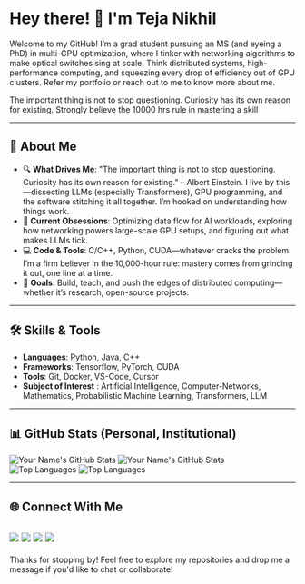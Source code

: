 # Hey there! 👋 I'm Teja Nikhil

Welcome to my GitHub! I’m a grad student pursuing an MS (and eyeing a PhD) in multi-GPU optimization, where I tinker with networking algorithms to make optical switches sing at scale. Think distributed systems, high-performance computing, and squeezing every drop of efficiency out of GPU clusters. Refer my portfolio or reach out to me to know more about me.



The important thing is not to stop questioning. Curiosity has its own reason for existing.
Strongly believe the 10000 hrs rule in mastering a skill

---

## 🚀 About Me
- 🔍 __What Drives Me__: "The important thing is not to stop questioning. Curiosity has its own reason for existing." – Albert Einstein. I live by this—dissecting LLMs (especially Transformers), GPU programming, and the software stitching it all together. I’m hooked on understanding how things work.
- 🌱 __Current Obsessions__: Optimizing data flow for AI workloads, exploring how networking powers large-scale GPU setups, and figuring out what makes LLMs tick.
- 💻 __Code & Tools__: C/C++, Python, CUDA—whatever cracks the problem. I’m a firm believer in the 10,000-hour rule: mastery comes from grinding it out, one line at a time.
- 📝 __Goals__: Build, teach, and push the edges of distributed computing—whether it’s research, open-source projects.

---

## 🛠️ Skills & Tools
- **Languages**: Python, Java, C++
- **Frameworks**: Tensorflow, PyTorch, CUDA
- **Tools**: Git, Docker, VS-Code, Cursor
- **Subject of Interest** : Artificial Intelligence, Computer-Networks, Mathematics, Probabilistic Machine Learning, Transformers, LLM 

---

## 📊 GitHub Stats (Personal, Institutional)
![Your Name's GitHub Stats](https://github-readme-stats.vercel.app/api?username=Tejanikhil-MSR&show_icons=true&theme=radical)
![Your Name's GitHub Stats](https://github-readme-stats.vercel.app/api?username=Tejanikhil&show_icons=true&theme=radical)  
![Top Languages](https://github-readme-stats.vercel.app/api/top-langs/?username=Tejanikhil-MSR&layout=compact&theme=radical)
![Top Languages](https://github-readme-stats.vercel.app/api/top-langs/?username=Tejanikhil&layout=compact&theme=radical)

---

## 🌐 Connect With Me
[<img src="https://img.shields.io/badge/LinkedIn-0077B5?style=for-the-badge&logo=linkedin&logoColor=white" />](https://www.linkedin.com/in/masabattula-teja-nikhil-408383209/) 
[<img src="https://img.shields.io/badge/GitHub-181717?style=for-the-badge&logo=GitHub&logoColor=white" />](https://github.com/Tejanikhil) 
[<img src="https://img.shields.io/badge/Gmail-D14836?style=for-the-badge&logo=Gmail&logoColor=white" />](mailto:ms2404101014@iiti.ac.in) 
[<img src="https://img.shields.io/badge/Portfolio-000000?style=for-the-badge&logo=About.me&logoColor=white" />](https://tejanikhil-msr.github.io/)
---

Thanks for stopping by! Feel free to explore my repositories and drop me a message if you'd like to chat or collaborate!
